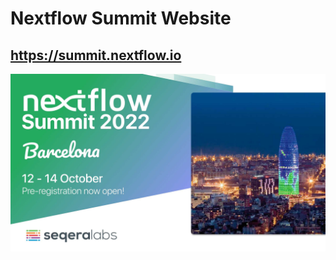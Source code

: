 # Nextflow Summit Website

## https://summit.nextflow.io

![](img/conference-nextflow-summit-2022.jpg)
